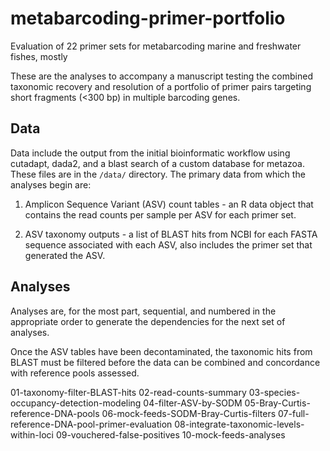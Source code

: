 # metabarcoding-primer-portfolio
Evaluation of 22 primer sets for metabarcoding marine and freshwater fishes, mostly

These are the analyses to accompany a manuscript testing the combined taxonomic recovery and resolution of a portfolio of primer pairs targeting short fragments (<300 bp) in multiple barcoding genes.


## Data

Data include the output from the initial bioinformatic workflow using cutadapt, dada2, and a blast search of a custom database for metazoa. These files are in the `/data/` directory. The primary data from which the analyses begin are:

1) Amplicon Sequence Variant (ASV) count tables - an R data object that contains the read counts per sample per ASV for each primer set.

2) ASV taxonomy outputs - a list of BLAST hits from NCBI for each FASTA sequence associated with each ASV, also includes the primer set that generated the ASV. 


## Analyses

Analyses are, for the most part, sequential, and numbered in the appropriate order to generate the dependencies for the next set of analyses.

Once the ASV tables have been decontaminated, the taxonomic hits from BLAST must be filtered before the data can be combined and concordance with reference pools assessed.

01-taxonomy-filter-BLAST-hits
02-read-counts-summary 
03-species-occupancy-detection-modeling 
04-filter-ASV-by-SODM 
05-Bray-Curtis-reference-DNA-pools
06-mock-feeds-SODM-Bray-Curtis-filters 
07-full-reference-DNA-pool-primer-evaluation
08-integrate-taxonomic-levels-within-loci
09-vouchered-false-positives
10-mock-feeds-analyses


